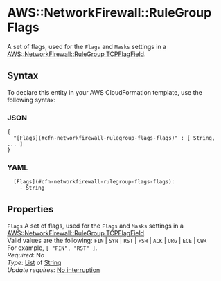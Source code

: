 # AWS::NetworkFirewall::RuleGroup Flags<a name="aws-properties-networkfirewall-rulegroup-flags"></a>

A set of flags, used for the `Flags` and `Masks` settings in a [AWS::NetworkFirewall::RuleGroup TCPFlagField](aws-properties-networkfirewall-rulegroup-tcpflagfield.md)\.

## Syntax<a name="aws-properties-networkfirewall-rulegroup-flags-syntax"></a>

To declare this entity in your AWS CloudFormation template, use the following syntax:

### JSON<a name="aws-properties-networkfirewall-rulegroup-flags-syntax.json"></a>

```
{
  "[Flags](#cfn-networkfirewall-rulegroup-flags-flags)" : [ String, ... ]
}
```

### YAML<a name="aws-properties-networkfirewall-rulegroup-flags-syntax.yaml"></a>

```
  [Flags](#cfn-networkfirewall-rulegroup-flags-flags): 
    - String
```

## Properties<a name="aws-properties-networkfirewall-rulegroup-flags-properties"></a>

`Flags`  <a name="cfn-networkfirewall-rulegroup-flags-flags"></a>
A set of flags, used for the `Flags` and `Masks` settings in a [AWS::NetworkFirewall::RuleGroup TCPFlagField](aws-properties-networkfirewall-rulegroup-tcpflagfield.md)\.  
Valid values are the following: `FIN` \| `SYN` \| `RST` \| `PSH` \| `ACK` \| `URG` \| `ECE` \| `CWR`  
For example, `[ "FIN", "RST" ]`\.  
*Required*: No  
*Type*: [List](#aws-properties-networkfirewall-rulegroup-flags) of [String](#aws-properties-networkfirewall-rulegroup-flags)  
*Update requires*: [No interruption](https://docs.aws.amazon.com/AWSCloudFormation/latest/UserGuide/using-cfn-updating-stacks-update-behaviors.html#update-no-interrupt)